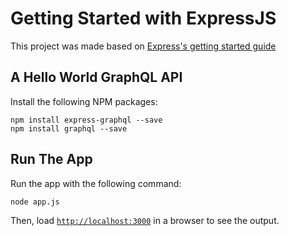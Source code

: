 # Getting Started with ExpressJS

This project was made based on [Express's getting started guide](https://expressjs.com/en/starter/installing.html)

## A Hello World GraphQL API

Install the following NPM packages:

```console
npm install express-graphql --save
npm install graphql --save
```

## Run The App

Run the app with the following command:

```console
node app.js
```
Then, load [`http://localhost:3000`](http://localhost:3000) in a browser to see the output.
